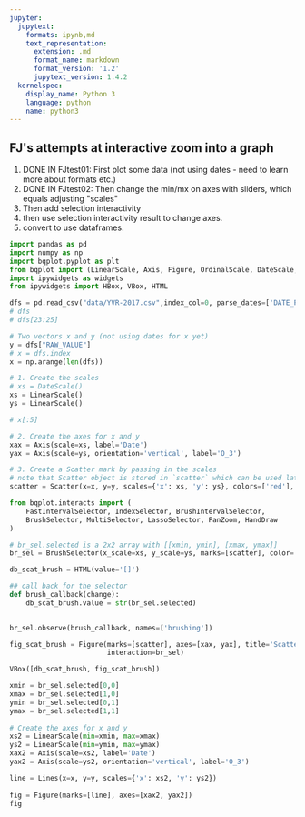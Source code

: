 ```yaml
---
jupyter:
  jupytext:
    formats: ipynb,md
    text_representation:
      extension: .md
      format_name: markdown
      format_version: '1.2'
      jupytext_version: 1.4.2
  kernelspec:
    display_name: Python 3
    language: python
    name: python3
---
```


## FJ's attempts at interactive zoom into a graph 

1. DONE IN FJtest01: First plot some data (not using dates - need to learn more about formats etc.)
2. DONE IN FJtest02: Then change the min/mx on axes with sliders, which equals adjusting "scales"
3. Then add selection interactivity
4. then use selection interactivity result to change axes. 
5. convert to use dataframes.

```python
import pandas as pd
import numpy as np
import bqplot.pyplot as plt
from bqplot import (LinearScale, Axis, Figure, OrdinalScale, DateScale, Bars, Lines, Scatter)
import ipywidgets as widgets
from ipywidgets import HBox, VBox, HTML

dfs = pd.read_csv("data/YVR-2017.csv",index_col=0, parse_dates=['DATE_PST'])
# dfs
# dfs[23:25]
```

```python
# Two vectors x and y (not using dates for x yet) 
y = dfs["RAW_VALUE"]
# x = dfs.index
x = np.arange(len(dfs))

# 1. Create the scales
# xs = DateScale()
xs = LinearScale()
ys = LinearScale()

# x[:5]
```

```python
# 2. Create the axes for x and y
xax = Axis(scale=xs, label='Date')
yax = Axis(scale=ys, orientation='vertical', label='O_3')

# 3. Create a Scatter mark by passing in the scales
# note that Scatter object is stored in `scatter` which can be used later to update the plot
scatter = Scatter(x=x, y=y, scales={'x': xs, 'y': ys}, colors=['red'], stroke='black', default_size=32)
```

```python
from bqplot.interacts import (
    FastIntervalSelector, IndexSelector, BrushIntervalSelector,
    BrushSelector, MultiSelector, LassoSelector, PanZoom, HandDraw
)

# br_sel.selected is a 2x2 array with [[xmin, ymin], [xmax, ymax]]
br_sel = BrushSelector(x_scale=xs, y_scale=ys, marks=[scatter], color='red')

db_scat_brush = HTML(value='[]')

## call back for the selector
def brush_callback(change):
    db_scat_brush.value = str(br_sel.selected)  
    
```

```python
br_sel.observe(brush_callback, names=['brushing'])

fig_scat_brush = Figure(marks=[scatter], axes=[xax, yax], title='Scatter Chart Brush Selector Example',
                        interaction=br_sel)

VBox([db_scat_brush, fig_scat_brush])
```

```python
xmin = br_sel.selected[0,0]
xmax = br_sel.selected[1,0]
ymin = br_sel.selected[0,1]
ymax = br_sel.selected[1,1]
    
# Create the axes for x and y
xs2 = LinearScale(min=xmin, max=xmax)
ys2 = LinearScale(min=ymin, max=ymax)
xax2 = Axis(scale=xs2, label='Date')
yax2 = Axis(scale=ys2, orientation='vertical', label='O_3')

line = Lines(x=x, y=y, scales={'x': xs2, 'y': ys2})
    
fig = Figure(marks=[line], axes=[xax2, yax2])    
fig
```

```python

```
